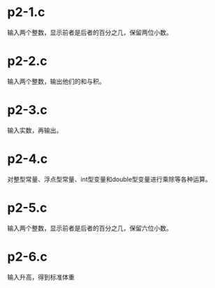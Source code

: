 # p2-1.c
输入两个整数，显示前者是后者的百分之几，保留两位小数。

# p2-2.c 
输入两个整数，输出他们的和与积。

# p2-3.c
输入实数，再输出。

# p2-4.c
对整型常量、浮点型常量、int型变量和double型变量进行乘除等各种运算。

# p2-5.c
输入两个整数，显示前者是后者的百分之几，保留六位小数。

# p2-6.c
输入升高，得到标准体重
